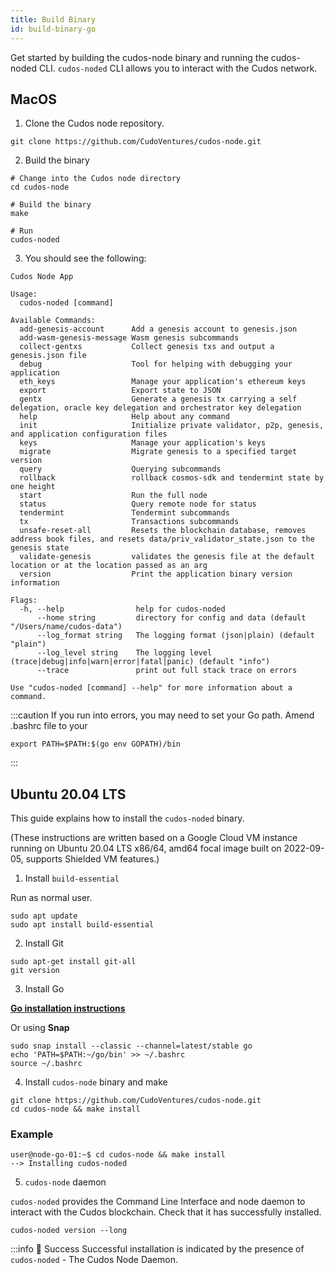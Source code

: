 ```yaml
---
title: Build Binary 
id: build-binary-go
---
```


Get started by building the cudos-node binary and running the cudos-noded CLI.
`cudos-noded` CLI allows you to interact with the Cudos network. 

## MacOS

1. Clone the Cudos node repository.

```shell
git clone https://github.com/CudoVentures/cudos-node.git
```

2. Build the binary

```shell
# Change into the Cudos node directory
cd cudos-node

# Build the binary
make

# Run 
cudos-noded
```

3. You should see the following:

```shell
Cudos Node App

Usage:
  cudos-noded [command]

Available Commands:
  add-genesis-account      Add a genesis account to genesis.json
  add-wasm-genesis-message Wasm genesis subcommands
  collect-gentxs           Collect genesis txs and output a genesis.json file
  debug                    Tool for helping with debugging your application
  eth_keys                 Manage your application's ethereum keys
  export                   Export state to JSON
  gentx                    Generate a genesis tx carrying a self delegation, oracle key delegation and orchestrator key delegation
  help                     Help about any command
  init                     Initialize private validator, p2p, genesis, and application configuration files
  keys                     Manage your application's keys
  migrate                  Migrate genesis to a specified target version
  query                    Querying subcommands
  rollback                 rollback cosmos-sdk and tendermint state by one height
  start                    Run the full node
  status                   Query remote node for status
  tendermint               Tendermint subcommands
  tx                       Transactions subcommands
  unsafe-reset-all         Resets the blockchain database, removes address book files, and resets data/priv_validator_state.json to the genesis state
  validate-genesis         validates the genesis file at the default location or at the location passed as an arg
  version                  Print the application binary version information

Flags:
  -h, --help                help for cudos-noded
      --home string         directory for config and data (default "/Users/name/cudos-data")
      --log_format string   The logging format (json|plain) (default "plain")
      --log_level string    The logging level (trace|debug|info|warn|error|fatal|panic) (default "info")
      --trace               print out full stack trace on errors

Use "cudos-noded [command] --help" for more information about a command.
```

:::caution 
If you run into errors, you may need to set your Go path.
Amend .bashrc file to your 
```shell
export PATH=$PATH:$(go env GOPATH)/bin
```
:::

## Ubuntu 20.04 LTS 

This guide explains how to install the `cudos-noded` binary. 

(These instructions are written based on a Google Cloud VM instance running on Ubuntu 20.04 LTS
x86/64, amd64 focal image built on 2022-09-05, supports Shielded VM features.)

1. Install `build-essential`

Run as normal user.

```shell
sudo apt update
sudo apt install build-essential
```

2. Install Git

```shell
sudo apt-get install git-all
git version
```

3. Install Go

[**Go installation instructions**](https://go.dev/dl/)

Or using **Snap** 

```shell
sudo snap install --classic --channel=latest/stable go
echo 'PATH=$PATH:~/go/bin' >> ~/.bashrc
source ~/.bashrc
```

4. Install `cudos-node` binary and make

```shell
git clone https://github.com/CudoVentures/cudos-node.git
cd cudos-node && make install
```

### Example

```shell
user@node-go-01:~$ cd cudos-node && make install
--> Installing cudos-noded
```

5. `cudos-node` daemon

`cudos-noded` provides the Command Line Interface and node daemon to interact with the Cudos blockchain.
Check that it has successfully installed.

```shell
cudos-noded version --long
```

:::info 🎉 Success
Successful installation is indicated by the presence of `cudos-noded` - The Cudos Node Daemon. 






